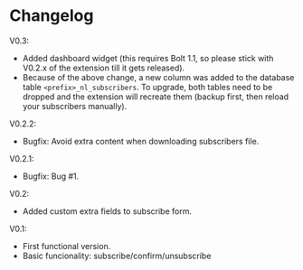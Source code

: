 # Changelog

V0.3:

- Added dashboard widget (this requires Bolt 1.1, so please stick with V0.2.x of the extension till it gets released).
- Because of the above change, a new column was added to the database table `<prefix>_nl_subscribers`. To upgrade, both tables need to be dropped and the extension will recreate them (backup first, then reload your subscribers manually).  

V0.2.2:

- Bugfix: Avoid extra content when downloading subscribers file.

V0.2.1:

- Bugfix: Bug #1.

V0.2:

- Added custom extra fields to subscribe form.

V0.1: 

- First functional version.
- Basic funcionality: subscribe/confirm/unsubscribe

